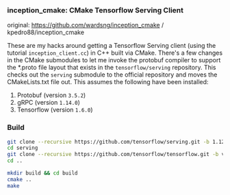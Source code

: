 ### inception_cmake: CMake Tensorflow Serving Client

original: https://github.com/wardsng/inception_cmake / kpedro88/inception_cmake


These are my hacks around getting a Tensorflow Serving client (using the tutorial `inception_client.cc`) in C++ built via CMake. There's a few changes in the CMake submodules to let me invoke the protobuf compiler to support the *.proto file layout that exists in the `tensorflow/serving` repository. This checks out the `serving` submodule to the official repository and moves the CMakeLists.txt file out. This assumes the following have been installed:

1. Protobuf (version `3.5.2`)
2. gRPC (version `1.14.0`)
3. Tensorflow (version `1.6.0`)


### Build
```bash
git clone --recursive https://github.com/tensorflow/serving.git -b 1.12.0
cd serving
git clone --recursive https://github.com/tensorflow/tensorflow.git -b v1.12.0
cd ..

```

```bash
mkdir build && cd build
cmake ..
make
```
